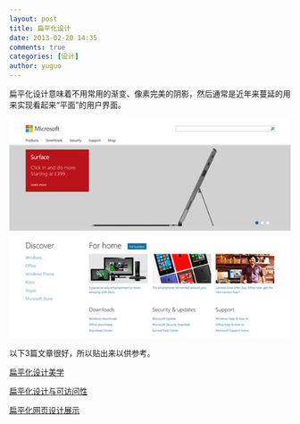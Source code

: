 ```yaml
---
layout: post
title: 扁平化设计
date: 2013-02-20 14:35
comments: true
categories: [设计]
author: yuguo
---
```


扁平化设计意味着不用常用的渐变、像素完美的阴影，然后通常是近年来蔓延的用来实现看起来“平面”的用户界面。

![image](/files/2013/2/flat_design_01.jpg)

以下3篇文章很好，所以贴出来以供参考。

[扁平化设计美学](http://www.qianduan.net/the-flat-design-aesthetic.html)

[扁平化设计与可访问性](http://www.qianduan.net/flat-design-and-accessibility.html)

[扁平化网页设计展示](http://www.qianduan.net/flat-web-design-showcase.html)